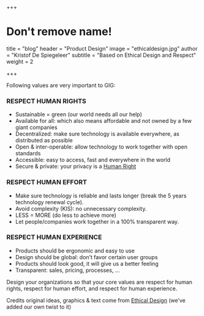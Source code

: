 +++
# Don't remove name!
title = "blog"
header = "Product Design"
image = "ethicaldesign.jpg"
author = "Kristof De Spiegeleer"
subtitle = "Based on Ethical Design and Respect"
weight = 2

+++

Following values are very important to GIG:

### RESPECT HUMAN RIGHTS

- Sustainable = green (our world needs all our help)
- Available for all: which also means affordable and not owned by a few giant companies
- Decentralized: make sure technology is available everywhere, as distributed as possible
- Open & inter-operable: allow technology to work together with open standards
- Accessible: easy to access, fast and everywhere in the world
- Secure & private: your privacy is a [Human Right](http://www.ohchr.org/EN/Issues/DigitalAge/Pages/DigitalAgeIndex.aspx)

### RESPECT HUMAN EFFORT

- Make sure technology is reliable and lasts longer (break the 5 years technology renewal cycle).
- Avoid complexity (KIS): no unnecessary complexity.
- LESS = MORE (do less to achieve more)
- Let people/companies work together in a 100% transparent way.

### RESPECT HUMAN EXPERIENCE

- Products should be ergonomic and easy to use
- Design should be global: don’t favor certain user groups
- Products should look good, it will give us a better feeling
- Transparent: sales, pricing, processes, …

Design your organizations so that your core values are respect for human rights, respect for human effort, and respect for human experience.

Credits original ideas, graphics & text come from [Ethical Design](https://ind.ie/ethical-design/) (we’ve added our own twist to it)
